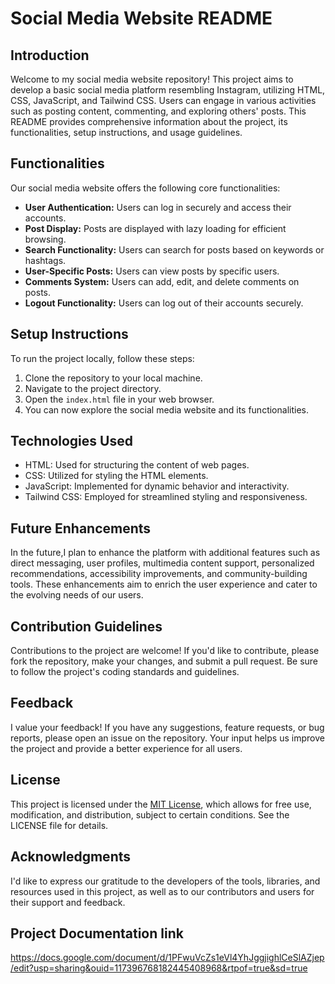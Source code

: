 # Social Media Website README

## Introduction
Welcome to my social media website repository! This project aims to develop a basic social media platform resembling Instagram, utilizing HTML, CSS, JavaScript, and Tailwind CSS. Users can engage in various activities such as posting content, commenting, and exploring others' posts. This README provides comprehensive information about the project, its functionalities, setup instructions, and usage guidelines.

## Functionalities
Our social media website offers the following core functionalities:
- **User Authentication:** Users can log in securely and access their accounts.
- **Post Display:** Posts are displayed with lazy loading for efficient browsing.
- **Search Functionality:** Users can search for posts based on keywords or hashtags.
- **User-Specific Posts:** Users can view posts by specific users.
- **Comments System:** Users can add, edit, and delete comments on posts.
- **Logout Functionality:** Users can log out of their accounts securely.

## Setup Instructions
To run the project locally, follow these steps:
1. Clone the repository to your local machine.
2. Navigate to the project directory.
3. Open the `index.html` file in your web browser.
4. You can now explore the social media website and its functionalities.

## Technologies Used
- HTML: Used for structuring the content of web pages.
- CSS: Utilized for styling the HTML elements.
- JavaScript: Implemented for dynamic behavior and interactivity.
- Tailwind CSS: Employed for streamlined styling and responsiveness.

## Future Enhancements
In the future,I plan to enhance the platform with additional features such as direct messaging, user profiles, multimedia content support, personalized recommendations, accessibility improvements, and community-building tools. These enhancements aim to enrich the user experience and cater to the evolving needs of our users.

## Contribution Guidelines
Contributions to the project are welcome! If you'd like to contribute, please fork the repository, make your changes, and submit a pull request. Be sure to follow the project's coding standards and guidelines.

## Feedback
I value your feedback! If you have any suggestions, feature requests, or bug reports, please open an issue on the repository. Your input helps us improve the project and provide a better experience for all users.

## License
This project is licensed under the [MIT License](LICENSE), which allows for free use, modification, and distribution, subject to certain conditions. See the LICENSE file for details.

## Acknowledgments
I'd like to express our gratitude to the developers of the tools, libraries, and resources used in this project, as well as to our contributors and users for their support and feedback.


## Project Documentation link

https://docs.google.com/document/d/1PFwuVcZs1eVl4YhJggjighlCeSlAZjep/edit?usp=sharing&ouid=117396768182445408968&rtpof=true&sd=true


